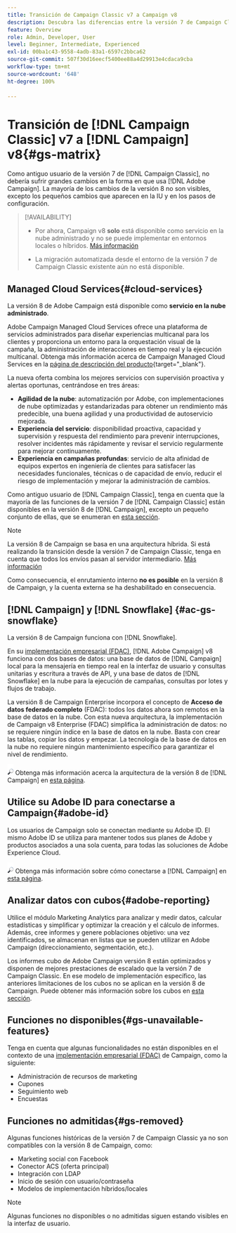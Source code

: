 ```yaml
---
title: Transición de Campaign Classic v7 a Campaign v8
description: Descubra las diferencias entre la versión 7 de Campaign Classic y la versión 8 de Campaign.
feature: Overview
role: Admin, Developer, User
level: Beginner, Intermediate, Experienced
exl-id: 00ba1c43-9558-4adb-83a1-6597c2bbca62
source-git-commit: 507f30d16eecf5400ee88a4d29913e4cdaca9cba
workflow-type: tm+mt
source-wordcount: '648'
ht-degree: 100%

---
```


# Transición de [!DNL Campaign Classic] v7 a [!DNL Campaign] v8{#gs-matrix}

Como antiguo usuario de la versión 7 de [!DNL Campaign Classic], no debería sufrir grandes cambios en la forma en que usa [!DNL Adobe Campaign]. La mayoría de los cambios de la versión 8 no son visibles, excepto los pequeños cambios que aparecen en la IU y en los pasos de configuración.

>[!AVAILABILITY]
>
>* Por ahora, Campaign v8 **solo** está disponible como servicio en la nube administrado y no se puede implementar en entornos locales o híbridos. [Más información](#cloud-services)
>
>* La migración automatizada desde el entorno de la versión 7 de Campaign Classic existente aún no está disponible.



## Managed Cloud Services{#cloud-services}

La versión 8 de Adobe Campaign está disponible como **servicio en la nube administrado**.

Adobe Campaign Managed Cloud Services ofrece una plataforma de servicios administrados para diseñar experiencias multicanal para los clientes y proporciona un entorno para la orquestación visual de la campaña, la administración de interacciones en tiempo real y la ejecución multicanal. Obtenga más información acerca de Campaign Managed Cloud Services en la [página de descripción del producto](https://helpx.adobe.com/legal/product-descriptions/adobe-campaign-managed-cloud-services.html){target="_blank"}.

La nueva oferta combina los mejores servicios con supervisión proactiva y alertas oportunas, centrándose en tres áreas:

* **Agilidad de la nube**: automatización por Adobe, con implementaciones de nube optimizadas y estandarizadas para obtener un rendimiento más predecible, una buena agilidad y una productividad de autoservicio mejorada.
* **Experiencia del servicio**: disponibilidad proactiva, capacidad y supervisión y respuesta del rendimiento para prevenir interrupciones, resolver incidentes más rápidamente y revisar el servicio regularmente para mejorar continuamente.
* **Experiencia en campañas profundas**: servicio de alta afinidad de equipos expertos en ingeniería de clientes para satisfacer las necesidades funcionales, técnicas o de capacidad de envío, reducir el riesgo de implementación y mejorar la administración de cambios.

Como antiguo usuario de [!DNL Campaign Classic], tenga en cuenta que la mayoría de las funciones de la versión 7 de [!DNL Campaign Classic] están disponibles en la versión 8 de [!DNL Campaign], excepto un pequeño conjunto de ellas, que se enumeran en [esta sección](#gs-removed).

>[!NOTE]
>
> La versión 8 de Campaign se basa en una arquitectura híbrida. Si está realizando la transición desde la versión 7 de Campaign Classic, tenga en cuenta que todos los envíos pasan al servidor intermediario. [Más información](../architecture/architecture.md)
>
> Como consecuencia, el enrutamiento interno **no es posible** en la versión 8 de Campaign, y la cuenta externa se ha deshabilitado en consecuencia.


## [!DNL Campaign] y [!DNL Snowflake] {#ac-gs-snowflake}

La versión 8 de Campaign funciona con [!DNL Snowflake].

En su [implementación empresarial (FDAC)](../architecture/enterprise-deployment.md), [!DNL Adobe Campaign] v8 funciona con dos bases de datos: una base de datos de [!DNL Campaign] local para la mensajería en tiempo real en la interfaz de usuario y consultas unitarias y escritura a través de API, y una base de datos de [!DNL Snowflake] en la nube para la ejecución de campañas, consultas por lotes y flujos de trabajo.

La versión 8 de Campaign Enterprise incorpora el concepto de **Acceso de datos federado completo** (FDAC): todos los datos ahora son remotos en la base de datos en la nube. Con esta nueva arquitectura, la implementación de Campaign v8 Enterprise (FDAC) simplifica la administración de datos: no se requiere ningún índice en la base de datos en la nube. Basta con crear las tablas, copiar los datos y empezar. La tecnología de la base de datos en la nube no requiere ningún mantenimiento específico para garantizar el nivel de rendimiento.

![](../assets/do-not-localize/glass.png) Obtenga más información acerca la arquitectura de la versión 8 de [!DNL Campaign] en [esta página](../architecture/architecture.md).


## Utilice su Adobe ID para conectarse a Campaign{#adobe-id}

Los usuarios de Campaign solo se conectan mediante su Adobe ID. El mismo Adobe ID se utiliza para mantener todos sus planes de Adobe y productos asociados a una sola cuenta, para todas las soluciones de Adobe Experience Cloud.

![](../assets/do-not-localize/glass.png) Obtenga más información sobre cómo conectarse a [!DNL Campaign] en [esta página](connect.md).

## Analizar datos con cubos{#adobe-reporting}

Utilice el módulo Marketing Analytics para analizar y medir datos, calcular estadísticas y simplificar y optimizar la creación y el cálculo de informes. Además, cree informes y genere poblaciones objetivo: una vez identificados, se almacenan en listas que se pueden utilizar en Adobe Campaign (direccionamiento, segmentación, etc.).

Los informes cubo de Adobe Campaign versión 8 están optimizados y disponen de mejores prestaciones de escalado que la versión 7 de Campaign Classic. En ese modelo de implementación específico, las anteriores limitaciones de los cubos no se aplican en la versión 8 de Campaign. Puede obtener más información sobre los cubos en [esta sección](../../v8/reporting/gs-cubes.md).

## Funciones no disponibles{#gs-unavailable-features}

Tenga en cuenta que algunas funcionalidades no están disponibles en el contexto de una [implementación empresarial (FDAC)](../architecture/enterprise-deployment.md) de Campaign, como la siguiente:

* Administración de recursos de marketing
* Cupones
* Seguimiento web
* Encuestas

## Funciones no admitidas{#gs-removed}

Algunas funciones históricas de la versión 7 de Campaign Classic ya no son compatibles con la versión 8 de Campaign, como:

* Marketing social con Facebook
* Conector ACS (oferta principal)
* Integración con LDAP
* Inicio de sesión con usuario/contraseña
* Modelos de implementación híbridos/locales


>[!NOTE]
>
>Algunas funciones no disponibles o no admitidas siguen estando visibles en la interfaz de usuario.
